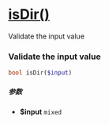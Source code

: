 [isDir()](http://twinh.github.com/widget/api/isDir)
===================================================

Validate the input value

### Validate the input value
```php
bool isDir($input)
```

##### 参数
* **$input** `mixed` 

